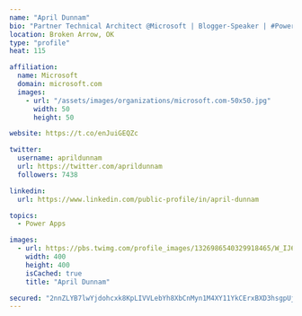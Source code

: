 ```yaml
---
name: "April Dunnam"
bio: "Partner Technical Architect @Microsoft | Blogger-Speaker | #PowerApps, #PowerAutomate, #Office365, #SharePoint | #WIT | #Karaoke Queen"
location: Broken Arrow, OK
type: "profile"
heat: 115

affiliation:
  name: Microsoft
  domain: microsoft.com
  images:
    - url: "/assets/images/organizations/microsoft.com-50x50.jpg"
      width: 50
      height: 50

website: https://t.co/enJuiGEQZc

twitter:
  username: aprildunnam
  url: https://twitter.com/aprildunnam
  followers: 7438

linkedin:
  url: https://www.linkedin.com/public-profile/in/april-dunnam

topics:
  - Power Apps

images:
  - url: https://pbs.twimg.com/profile_images/1326986540329918465/W_IJ6Ih2_400x400.jpg
    width: 400
    height: 400
    isCached: true
    title: "April Dunnam"

secured: "2nnZLYB7lwYjdohcxk8KpLIVVLebYh8XbCnMyn1M4XY11YkCErxBXD3hsgpUjTpOW9HybksRMo8N1XtQEwrSgPtBUCx7EBmUt6AmtGGHpTdRqbK4oxlT1X1w+p/oQxEjuNdtSZiO9qvp47SKp/IoV6+TUOpcnPXwMhiIQvm9XBhZz2hgj9k96RiZOQZ2ccc8Yx/4srNUgNJPdd4/BTmai3qF0FrX+HxmPiPa8xFPf4nlVduRu+aC1OM2XKEFYerNUfL76SsM71urzpEmFF4a+R+DsZDK1aZfwJus5P/9ryppocDb9QHG4HNI2CV7WxN2ZazyeORi5ygAqWQl4k1t67sWxbib934NGwiozbyX8S3zdNoHnFHP0o2zVZKXyqt+hnUK0pyXrMBdCFtmsjUonTdZdcr2Y+KBuOlfxWaEhk8=;fvXOqv0GDC/KVesZcyvI/Q=="
---
```


